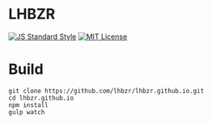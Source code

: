 # LHBZR
[![JS Standard Style](https://img.shields.io/badge/code%20style-standard-brightgreen.svg?style=flat-square)](http://standardjs.com/)
[![MIT License](https://img.shields.io/badge/license-mit-blue.svg?style=flat-square)](LICENSE)

# Build
```
git clone https://github.com/lhbzr/lhbzr.github.io.git
cd lhbzr.github.io
npm install
gulp watch
```
